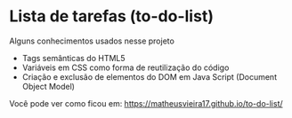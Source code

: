 # Lista de tarefas (to-do-list)

Alguns conhecimentos usados nesse projeto
- Tags semânticas do HTML5
- Variáveis em CSS como forma de reutilização do código
- Criação e exclusão de elementos do DOM em Java Script (Document Object Model)

Você pode ver como ficou em: https://matheusvieira17.github.io/to-do-list/